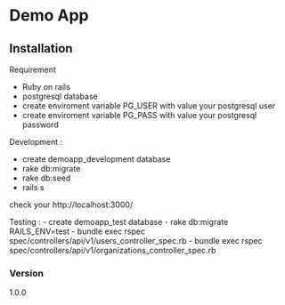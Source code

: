 # Demo App
## Installation
Requirement
  - Ruby on rails
  - postgresql database
  - create enviroment variable PG_USER with value your postgresql user
  - create enviroment variable PG_PASS with value your postgresql password

Development :
  - create demoapp_development database
  - rake db:migrate
  - rake db:seed
  - rails s

check your http://localhost:3000/

Testing : 
    - create demoapp_test database
    - rake db:migrate RAILS_ENV=test
    - bundle exec rspec spec/controllers/api/v1/users_controller_spec.rb
    - bundle exec rspec spec/controllers/api/v1/organizations_controller_spec.rb

### Version
1.0.0

